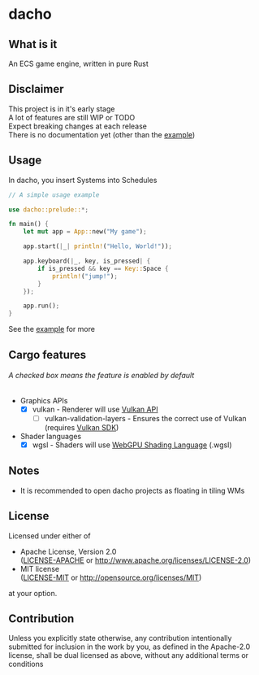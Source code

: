 <!-- dacho/README.md -->

# dacho

## What is it
An ECS game engine, written in pure Rust

## Disclaimer
This project is in it's early stage  
A lot of features are still WIP or TODO  
Expect breaking changes at each release  
There is no documentation yet (other than the [example](https://github.com/mochou-p/dacho-example))

## Usage
In dacho, you insert Systems into Schedules
```rust
// A simple usage example

use dacho::prelude::*;

fn main() {
    let mut app = App::new("My game");

    app.start(|_| println!("Hello, World!"));

    app.keyboard(|_, key, is_pressed| {
        if is_pressed && key == Key::Space {
            println!("jump!");
        }
    });

    app.run();
}
```
See the [example](https://github.com/mochou-p/dacho-example) for more

## Cargo features
###### A checked box means the feature is enabled by default
- Graphics APIs
    - [x] vulkan - Renderer will use [Vulkan API](https://www.vulkan.org)
        - [ ] vulkan-validation-layers - Ensures the correct use of Vulkan (requires [Vulkan SDK](https://vulkan.lunarg.com/sdk/home))
- Shader languages
    - [x] wgsl - Shaders will use [WebGPU Shading Language](https://www.w3.org/TR/WGSL) (.wgsl)

## Notes
- It is recommended to open dacho projects as floating in tiling WMs

## License
Licensed under either of
 * Apache License, Version 2.0  
   ([LICENSE-APACHE](LICENSE-APACHE) or http://www.apache.org/licenses/LICENSE-2.0)
 * MIT license  
   ([LICENSE-MIT](LICENSE-MIT) or http://opensource.org/licenses/MIT)

at your option.

## Contribution
Unless you explicitly state otherwise, any contribution intentionally submitted
for inclusion in the work by you, as defined in the Apache-2.0 license, shall be
dual licensed as above, without any additional terms or conditions

